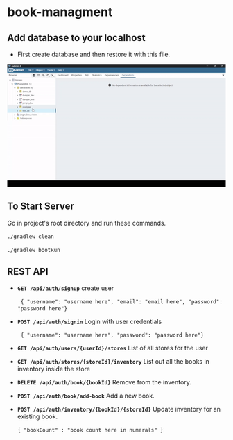 # book-managment

## Add database to your localhost
- First create database and then restore it with this file.

![](https://github.com/aimbot1526/book-managment/blob/master/src/main/resources/ezgif.com-gif-maker.gif)

## To Start Server
Go in project's root directory and run these commands.
```bash
./gradlew clean
```
```bash
./gradlew bootRun
```

## REST API 

- **`GET /api/auth/signup`** create user
   ```
    { "username": "username here", "email": "email here", "password": "password here"}
    ```
- **`POST /api/auth/signin`** Login with user credentials
   ```
    { "username": "username here", "password": "password here"}
    ```
- **`GET /api/auth/users/{userId}/stores`** List of all stores for the user
- **`GET /api/auth/stores/{storeId}/inventory`** List out all the books in inventory inside the store
- **`DELETE /api/auth/book/{bookId}`** Remove from the inventory.

- **`POST /api/auth/book/add-book`** Add a new book.
- **`POST /api/auth/inventory/{bookId}/{storeId}`** Update inventory for an existing book.
    ```
    { "bookCount" : "book count here in numerals" }
    ```
